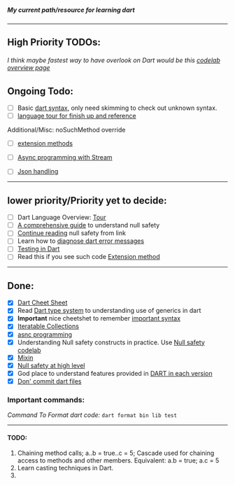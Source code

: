 ##### My current path/resource for learning dart
---
## High Priority TODOs:

######  I think maybe fastest way to have overlook on Dart would be this [codelab overview page](https://dart.dev/codelabs)

Ongoing Todo:
---
- [ ] Basic [dart syntax](https://dart.dev/samples), only need skimming to check out unknown syntax.
- [ ] [language tour for finish up and reference](https://dart.dev/guides/language/language-tour)

Additional/Misc:
noSuchMethod override
- [ ] [extension methods](https://dart.dev/guides/language/extension-methods)
- [ ] [Async programming with Stream](https://dart.dev/tutorials/language/streams)
- [ ] [Json handling](https://dart.dev/guides/json)


---

## lower priority/Priority yet to decide:

- [ ] Dart Language Overview: [Tour](https://dart.dev/guides/language/language-tour)
- [ ] [A comprehensive guide](https://dart.dev/null-safety/understanding-null-safety#top-and-bottom) to understand null
  safety
- [ ] [Continue reading](https://dart.dev/null-safety/understanding-null-safety#never-for-unreachable-code) null safety
  from link
- [ ] Learn how to [diagnose dart error messages](https://dart.dev/tools/diagnostic-messages#glossary)
-[ ] [Testing in Dart](https://dart.dev/guides/testing)
-[ ] Read this if you see such code [Extension method](https://dart.dev/guides/language/extension-methods)

---


## Done:
- [x] [Dart Cheet Sheet](https://dart.dev/codelabs/dart-cheatsheet)
- [x] Read [Dart type system](https://dart.dev/guides/language/type-system) to understanding use of generics in dart
- [x] **Important** nice cheetshet to remember [important syntax](https://dart.dev/guides/language/cheatsheet)
- [x] [Iteratable Collections](https://dart.dev/codelabs/iterables)
- [x] [asnc programming](https://dart.dev/codelabs/async-await)
- [x] Understanding Null safety constructs in practice. Use [Null safety codelab](https://dart.dev/codelabs/null-safety)
- [x] [Mixin](https://dart.dev/guides/language/language-tour#adding-features-to-a-class-mixins)
- [x] [Null safety at high level](https://dart.dev/null-safety)
- [x] God place to understand features provided in [DART in each version](https://dart.dev/guides/language/evolution)
- [x] [Don' commit dart files](https://dart.dev/guides/libraries/private-files)

### Important commands:
*Command To Format dart code:* `dart format bin lib test`


---
#### TODO:
1. Chaining method calls;  a..b = true..c = 5;  Cascade used for chaining access to methods and other members. Equivalent: a.b = true; a.c = 5
2. Learn casting techniques in Dart.
3.
